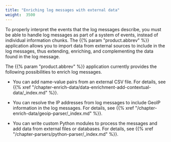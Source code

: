 ```yaml
---
title: "Enriching log messages with external data"
weight:  3500
---
```

<!-- DISCLAIMER: This file is based on the syslog-ng Open Source Edition documentation https://github.com/balabit/syslog-ng-ose-guides/commit/2f4a52ee61d1ea9ad27cb4f3168b95408fddfdf2 and is used under the terms of The syslog-ng Open Source Edition Documentation License. The file has been modified by Axoflow. -->

To properly interpret the events that the log messages describe, you must be able to handle log messages as part of a system of events, instead of individual information chunks. The {{% param "product.abbrev" %}} application allows you to import data from external sources to include in the log messages, thus extending, enriching, and complementing the data found in the log message.

The {{% param "product.abbrev" %}} application currently provides the following possibilities to enrich log messages.

  - You can add name-value pairs from an external CSV file. For details, see {{% xref "/chapter-enrich-data/data-enrichment-add-contextual-data/_index.md" %}}.

  - You can resolve the IP addresses from log messages to include GeoIP information in the log messages. For details, see {{% xref "/chapter-enrich-data/geoip-parser/_index.md" %}}.

  - You can write custom Python modules to process the messages and add data from external files or databases. For details, see {{% xref "/chapter-parsers/python-parser/_index.md" %}}.
